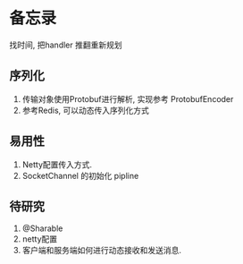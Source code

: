 # 备忘录
找时间, 把handler 推翻重新规划
## 序列化
1. 传输对象使用Protobuf进行解析, 实现参考 ProtobufEncoder
2. 参考Redis, 可以动态传入序列化方式


## 易用性
1. Netty配置传入方式.
2. SocketChannel 的初始化  pipline



## 待研究
1. @Sharable 
2. netty配置
3. 客户端和服务端如何进行动态接收和发送消息.